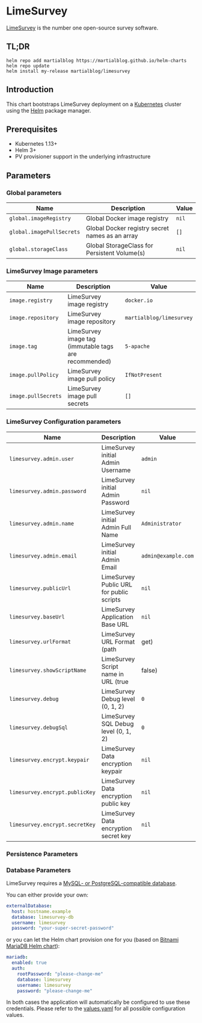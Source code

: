 # LimeSurvey

[LimeSurvey](https://limesurvey.org/) is the number one open-source survey software.

## TL;DR

```console
helm repo add martialblog https://martialblog.github.io/helm-charts
helm repo update
helm install my-release martialblog/limesurvey
```

## Introduction

This chart bootstraps LimeSurvey deployment on a [Kubernetes](http://kubernetes.io) cluster using the [Helm](https://helm.sh) package manager.

## Prerequisites

- Kubernetes 1.13+
- Helm 3+
- PV provisioner support in the underlying infrastructure

## Parameters

### Global parameters

| Name                      | Description                                     | Value |
| ------------------------- | ----------------------------------------------- | ----- |
| `global.imageRegistry`    | Global Docker image registry                    | `nil` |
| `global.imagePullSecrets` | Global Docker registry secret names as an array | `[]`  |
| `global.storageClass`     | Global StorageClass for Persistent Volume(s)    | `nil` |

### LimeSurvey Image parameters

| Name                | Description                                          | Value                 |
| ------------------- | ---------------------------------------------------- | --------------------- |
| `image.registry`    | LimeSurvey image registry                            | `docker.io`           |
| `image.repository`  | LimeSurvey image repository                           | `martialblog/limesurvey`   |
| `image.tag`         | LimeSurvey image tag (immutable tags are recommended) | `5-apache` |
| `image.pullPolicy`  | LimeSurvey image pull policy                          | `IfNotPresent`        |
| `image.pullSecrets` | LimeSurvey image pull secrets                         | `[]`                  |

### LimeSurvey Configuration parameters

| Name                                   | Description                                     | Value               |
| -------------------------------------- | ----------------------------------------------- | ------------------  |
| `limesurvey.admin.user`                | LimeSurvey initial Admin Username               | `admin`             |
| `limesurvey.admin.password`            | LimeSurvey initial Admin Password               | `nil`               |
| `limesurvey.admin.name`                | LimeSurvey initial Admin Full Name              | `Administrator`     |
| `limesurvey.admin.email`               | LimeSurvey initial Admin Email                  | `admin@example.com` |
| `limesurvey.publicUrl`                 | LimeSurvey Public URL for public scripts        | `nil` |
| `limesurvey.baseUrl`                   | LimeSurvey Application Base URL                 | `nil` |
| `limesurvey.urlFormat`                 | LimeSurvey URL Format (path|get)                | `nil` |
| `limesurvey.showScriptName`            | LimeSurvey Script name in URL (true|false)      | `true` |
| `limesurvey.debug`                     | LimeSurvey Debug level (0, 1, 2)                | `0` |
| `limesurvey.debugSql`                  | LimeSurvey SQL Debug level (0, 1, 2)            | `0` |
| `limesurvey.encrypt.keypair`           | LimeSurvey Data encryption keypair              | `nil` |
| `limesurvey.encrypt.publicKey`         | LimeSurvey Data encryption public key           | `nil` |
| `limesurvey.encrypt.secretKey`         | LimeSurvey Data encryption secret key           | `nil` |

### Persistence Parameters

### Database Parameters

LimeSurvey requires a [MySQL- or PostgreSQL-compatible database](https://manual.limesurvey.org/Installation_-_LimeSurvey_CE#Create_a_database_user).

You can either provide your own:
```yaml
externalDatabase:
  host: hostname.example
  database: limesurvey-db
  username: limesurvey
  password: "your-super-secret-password"
```

or you can let the Helm chart provision one for you (based on [Bitnami MariaDB Helm chart](https://artifacthub.io/packages/helm/bitnami/mariadb)):
```yaml
mariadb:
  enabled: true
  auth:
    rootPassword: "please-change-me"
    database: limesurvey
    username: limesurvey
    password: "please-change-me"
```

In both cases the application will automatically be configured to use these credentials.
Please refer to the [values.yaml](./values.yaml) for all possible configuration values.

